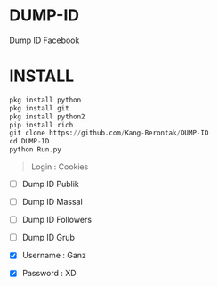 # DUMP-ID
Dump ID Facebook

# INSTALL
```python
pkg install python
pkg install git
pkg install python2
pip install rich
git clone https://github.com/Kang-Berontak/DUMP-ID
cd DUMP-ID
python Run.py
```

> Login : Cookies

- [ ] Dump ID Publik
- [ ] Dump ID Massal
- [ ] Dump ID Followers
- [ ] Dump ID Grub

- [x] Username : Ganz
- [x] Password : XD

